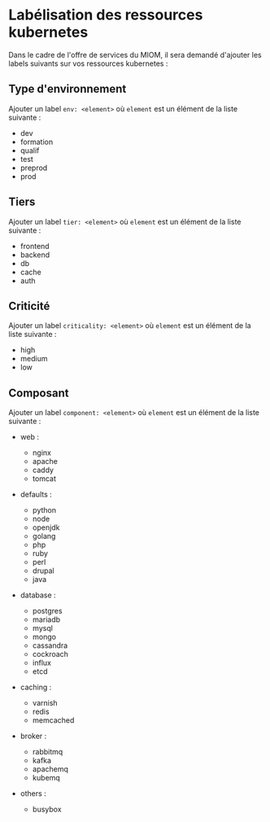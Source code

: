 # Labélisation des ressources kubernetes

Dans le cadre de l'offre de services du MIOM, il sera demandé d'ajouter les labels suivants sur vos ressources kubernetes :

## Type d'environnement

Ajouter un label `env: <element>` où `element` est un élément de la liste suivante :

- dev
- formation
- qualif
- test
- preprod
- prod

## Tiers

Ajouter un label `tier: <element>` où `element` est un élément de la liste suivante :

- frontend
- backend
- db
- cache
- auth

## Criticité

Ajouter un label `criticality: <element>` où `element` est un élément de la liste suivante :

- high
- medium
- low

## Composant

Ajouter un label `component: <element>` où `element` est un élément de la liste suivante :

- web :
	- nginx
	- apache
	- caddy
	- tomcat

- defaults :
	- python
	- node
	- openjdk
	- golang
	- php
	- ruby
	- perl
	- drupal
	- java

- database : 
	- postgres
	- mariadb
	- mysql
	- mongo
	- cassandra
	- cockroach
	- influx
	- etcd

- caching :
	- varnish
	- redis
	- memcached

- broker :
	- rabbitmq
	- kafka
	- apachemq
	- kubemq

- others :
	- busybox